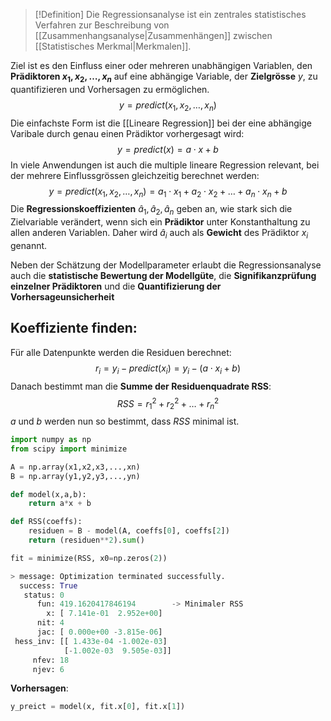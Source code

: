 >[!Definition]
>Die Regressionsanalyse ist ein zentrales statistisches Verfahren zur Beschreibung von [[Zusammenhangsanalyse|Zusammenhängen]] zwischen [[Statistisches Merkmal|Merkmalen]].
>

Ziel ist es den Einfluss einer oder mehreren unabhängigen Variablen, den **Prädiktoren $x_{1},x_{2},\dots,x_{n}$** auf eine abhängige Variable, der **Zielgrösse** $y$, zu quantifizieren und Vorhersagen zu ermöglichen.
$$
y=predict(x_{1},x_{2},\dots,x_{n})
$$
Die einfachste Form ist die [[Lineare Regression]] bei der eine abhängige Varibale durch genau einen Prädiktor vorhergesagt wird:
$$
y = predict(x) = a \cdot x+b
$$
In viele Anwendungen ist auch die multiple lineare Regression relevant, bei der mehrere Einflussgrössen gleichzeitig berechnet werden:
$$
y=predict(x_{1},x_{2},\dots,x_{n})=a_{1}\cdot x_{1}+a_{2}\cdot x_{2}+\dots+a_{n}\cdot x_{n}+b
$$
Die **Regressionskoeffizienten** $\hat{a}_{1},\hat{a}_{2}, \hat{a}_{n}$ geben an, wie stark sich die Zielvariable verändert, wenn sich ein **Prädiktor** unter Konstanthaltung zu allen anderen Variablen. Daher wird $\hat{a}_{i}$ auch als **Gewicht** des Prädiktor $x_{i}$ genannt.

Neben der Schätzung der Modellparameter erlaubt die Regressionsanalyse auch die **statistische Bewertung der Modellgüte**, die **Signifikanzprüfung einzelner Prädiktoren** und die **Quantifizierung der Vorhersageunsicherheit**


## Koeffiziente finden:
Für alle Datenpunkte werden die Residuen berechnet:
$$
r_{i}=y_{i}-predict(x_{i})=y_{i}-(a\cdot x_{i}+b)
$$
Danach bestimmt man die **Summe der Residuenquadrate RSS**:
$$
RSS=r_{1}^{2}+r_{2}^{2}+\dots+r_{n}^{2}
$$
$a$ und $b$ werden nun so bestimmt, dass $RSS$ minimal ist.
```python
import numpy as np
from scipy import minimize

A = np.array(x1,x2,x3,...,xn)
B = np.array(y1,y2,y3,...,yn)

def model(x,a,b):
	return a*x + b

def RSS(coeffs):
	residuen = B - model(A, coeffs[0], coeffs[2])
	return (residuen**2).sum()

fit = minimize(RSS, x0=np.zeros(2))

> message: Optimization terminated successfully.
  success: True
   status: 0
      fun: 419.1620417846194        -> Minimaler RSS
        x: [ 7.141e-01  2.952e+00]
      nit: 4
      jac: [ 0.000e+00 -3.815e-06]
 hess_inv: [[ 1.433e-04 -1.002e-03]
            [-1.002e-03  9.505e-03]]
     nfev: 18
     njev: 6
```

**Vorhersagen**:
```python
y_preict = model(x, fit.x[0], fit.x[1])
```